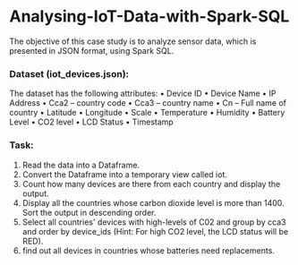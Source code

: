 # Analysing-IoT-Data-with-Spark-SQL

The objective of this case study is to analyze sensor data, which is presented in JSON format, using Spark SQL. 

### Dataset (iot_devices.json): 
The dataset has the following attributes:
•	Device ID
•	Device Name
•	IP Address
•	Cca2 – country code
•	Cca3 – country name
•	Cn – Full name of country
•	Latitude
•	Longitude
•	Scale
•	Temperature
•	Humidity
•	Battery Level
•	CO2 level
•	LCD Status
•	Timestamp

### Task:

1.	Read the data into a Dataframe.
2.	Convert the Dataframe into a temporary view called iot.
3.	Count how many devices are there from each country and display the output.
4.	Display all the countries whose carbon dioxide level is more than 1400. Sort the output in descending order.
5.	Select all countries' devices with high-levels of C02 and group by cca3 and order by device_ids (Hint: For high CO2 level, the LCD status will be RED).
6.	find out all devices in countries whose batteries need replacements.
